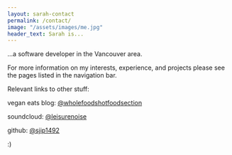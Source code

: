 ```yaml
---
layout: sarah-contact
permalink: /contact/
image: "/assets/images/me.jpg"
header_text: Sarah is...
---
```

...a software developer in the Vancouver area.

For more information on my interests, experience, and projects please see the pages listed in the navigation bar.

Relevant links to other stuff:

vegan eats blog: [@wholefoodshotfoodsection](https://instagram.com/wholefoodshotfoodsection)

soundcloud: [@leisurenoise](https://soundcloud.com/leisurenoise)

github: [@sjip1492](https://github.com/sjip1492/)

:)

